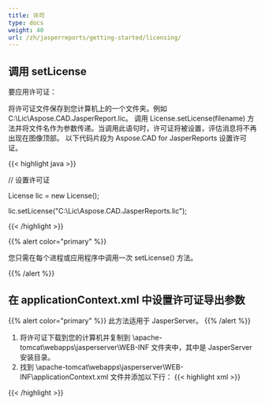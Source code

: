 ```yaml
---
title: 许可
type: docs
weight: 40
url: /zh/jasperreports/getting-started/licensing/
---
```

## **调用 setLicense**
要应用许可证：

将许可证文件保存到您计算机上的一个文件夹。例如 C:\Lic\Aspose.CAD.JasperReport.lic。
调用 License.setLicense(filename) 方法并将文件名作为参数传递。当调用此语句时，许可证将被设置，评估消息将不再出现在图像顶部。
以下代码片段为 Aspose.CAD for JasperReports 设置许可证。

{{< highlight java >}}

// 设置许可证

License lic = new License();

lic.setLicense("C:\Lic\Aspose.CAD.JasperReports.lic");

{{< /highlight >}}

{{% alert color="primary" %}}

您只需在每个进程或应用程序中调用一次 setLicense() 方法。

{{% /alert %}}

## **在 applicationContext.xml 中设置许可证导出参数**
{{% alert color="primary" %}}
此方法适用于 JasperServer。
{{% /alert %}}
1. 将许可证下载到您的计算机并复制到 \apache-tomcat\webapps\jasperserver\WEB-INF 文件夹中，其中是 JasperServer 安装目录。
2. 找到 \apache-tomcat\webapps\jasperserver\WEB-INF\applicationContext.xml 文件并添加以下行：
{{< highlight xml >}}
<bean id="jpgExportParameters" class="com.aspose.cad.jasperreports.jpg.ASJpegExportParametersBean">
    <property name="license" value="C:\jasperserver-7.6\apache-tomcat\webapps\jasperserver\WEB-INFAspose.CAD.JasperReports.lic"/>
</bean>
{{< /highlight >}}
